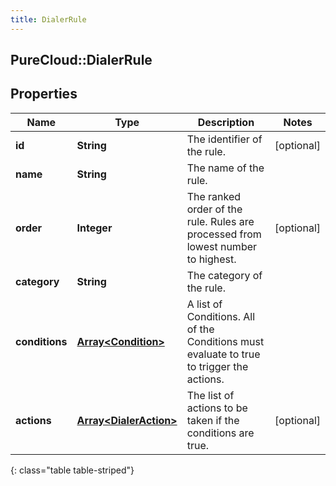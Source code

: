 ```yaml
---
title: DialerRule
---
```

## PureCloud::DialerRule

## Properties

|Name | Type | Description | Notes|
|------------ | ------------- | ------------- | -------------|
| **id** | **String** | The identifier of the rule. | [optional] |
| **name** | **String** | The name of the rule. | |
| **order** | **Integer** | The ranked order of the rule. Rules are processed from lowest number to highest. | [optional] |
| **category** | **String** | The category of the rule. | |
| **conditions** | [**Array&lt;Condition&gt;**](Condition.html) | A list of Conditions. All of the Conditions must evaluate to true to trigger the actions. | |
| **actions** | [**Array&lt;DialerAction&gt;**](DialerAction.html) | The list of actions to be taken if the conditions are true. | [optional] |
{: class="table table-striped"}


